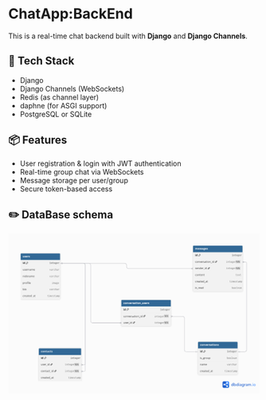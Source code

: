 # ChatApp:BackEnd

This is a real-time chat backend built with **Django** and **Django Channels**.

## 🔧 Tech Stack

- Django
- Django Channels (WebSockets)
- Redis (as channel layer)
- daphne (for ASGI support)
- PostgreSQL or SQLite

## 📦 Features

- User registration & login with JWT authentication
- Real-time group chat via WebSockets
- Message storage per user/group
- Secure token-based access

## ✏️ DataBase schema 
![Database Schema](https://raw.githubusercontent.com/Swap1019/ChatApp-BackEnd/refs/heads/main/DataBase%20Schema.png)



